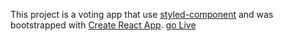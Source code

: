 This project is a voting app that use [styled-component](https://www.styled-components.com/) and was bootstrapped with [Create React App](https://github.com/facebookincubator/create-react-app).
[go Live](https://adnenre.github.io/react-app-vote)


